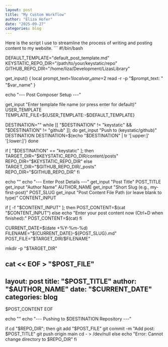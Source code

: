 ```yaml
---
layout: post
title: "My Custom Workflow"
author: "Eliza Hofer"
date: "2025-09-27"
categories: blog
---
```


Here is the script I use to streamline the process of writing and posting content to my website. ``` #!/bin/bash

DEFAULT_TEMPLATE="default_post_template.md"
KEYSTATIC_REPO_DIR="/path/to/your/keystatic/repo"
GITHUB_REPO_DIR="/home/liza/Development/LizasLibrary"

get_input() {
    local prompt_text=$1
    local var_name=$2
    read -r -p "$prompt_text: " "$var_name"
}

echo "--- Post Composer Setup ---"

get_input "Enter template file name (or press enter for default)" USER_TEMPLATE
TEMPLATE_FILE=${USER_TEMPLATE:-$DEFAULT_TEMPLATE}

DESTINATION=""
while [[ "$DESTINATION" != "keystatic" && "$DESTINATION" != "github" ]]; do
    get_input "Push to (keystatic/github)" DESTINATION
    DESTINATION=$(echo "$DESTINATION" | tr '[:upper:]' '[:lower:]')
done

if [ "$DESTINATION" == "keystatic" ]; then
    TARGET_DIR="$KEYSTATIC_REPO_DIR/content/posts"
    REPO_DIR="$KEYSTATIC_REPO_DIR"
else
    TARGET_DIR="$GITHUB_REPO_DIR/_posts"
    REPO_DIR="$GITHUB_REPO_DIR"
fi

echo ""
echo "--- Enter Post Details ---"
get_input "Post Title" POST_TITLE
get_input "Author Name" AUTHOR_NAME
get_input "Short Slug (e.g., my-first-post)" POST_SLUG
get_input "Post Content File Path (or leave blank to type)" CONTENT_INPUT

if [ -f "$CONTENT_INPUT" ]; then
    POST_CONTENT=$(cat "$CONTENT_INPUT")
else
    echo "Enter your post content now (Ctrl+D when finished):"
    POST_CONTENT=$(cat)
fi

CURRENT_DATE=$(date +%Y-%m-%d)
FILENAME="${CURRENT_DATE}-${POST_SLUG}.md"
POST_FILE="$TARGET_DIR/$FILENAME"

mkdir -p "$TARGET_DIR"

cat << EOF > "$POST_FILE"
---
layout: post
title: "$POST_TITLE"
author: "$AUTHOR_NAME"
date: "$CURRENT_DATE"
categories: blog
---

$POST_CONTENT
EOF

echo ""
echo "--- Pushing to $DESTINATION Repository ---"

if cd "$REPO_DIR"; then
    git add "$POST_FILE"
    git commit -m "Add post: $POST_TITLE"
    git push origin main
    cd - > /dev/null
else
    echo "Error: Cannot change directory to $REPO_DIR"
fi

```
